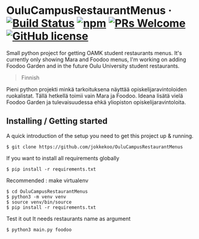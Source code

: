 # OuluCampusRestaurantMenus &middot; [![Build Status](https://img.shields.io/travis/npm/npm/latest.svg?style=flat-square)](https://travis-ci.org/npm/npm) [![npm](https://img.shields.io/npm/v/npm.svg?style=flat-square)](https://www.npmjs.com/package/npm) [![PRs Welcome](https://img.shields.io/badge/PRs-welcome-brightgreen.svg?style=flat-square)](http://makeapullrequest.com) [![GitHub license](https://img.shields.io/badge/license-MIT-blue.svg?style=flat-square)](https://github.com/your/your-project/blob/master/LICENSE)

Small python project for getting OAMK student restaurants menus.
It's currently only showing Mara and Foodoo menus, I'm working on adding Foodoo Garden and in the future Oulu University student restaurants.

> Finnish

Pieni python projekti minkä tarkoituksena näyttää opiskelijaravintoloiden ruokalistat.
Tällä hetkellä toimii vain Mara ja Foodoo. Ideana lisätä vielä Foodoo Garden ja tulevaisuudessa ehkä yliopiston opiskelijaravintoloita.

## Installing / Getting started

A quick introduction of the setup you need to get this project up &
running.

```shell
$ git clone https://github.com/jokkekoo/OuluCampusRestaurantMenus

```
If you want to install all requirements globally 
```shell
$ pip install -r requirements.txt
```
Recommended : make virtualenv
```shell
$ cd OuluCampusRestaurantMenus
$ python3 -m venv venv
$ source venv/bin/source
$ pip install -r requirements.txt
```
Test it out 
It needs restaurants name as argument
```shell
$ python3 main.py foodoo
```
